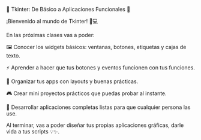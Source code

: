 🎨 Tkinter: De Básico a Aplicaciones Funcionales 🚀

¡Bienvenido al mundo de Tkinter! 🐍💻 

En las próximas clases vas a poder:

🖼️ Conocer los widgets básicos: ventanas, botones, etiquetas y cajas de texto.

⚡ Aprender a hacer que tus botones y eventos funcionen con tus funciones.

📐 Organizar tus apps con layouts y buenas prácticas.

🎮 Crear mini proyectos prácticos que puedas probar al instante.

🚀 Desarrollar aplicaciones completas listas para que cualquier persona las use.

Al terminar, vas a poder diseñar tus propias aplicaciones gráficas, darle vida a tus scripts 💡✨.